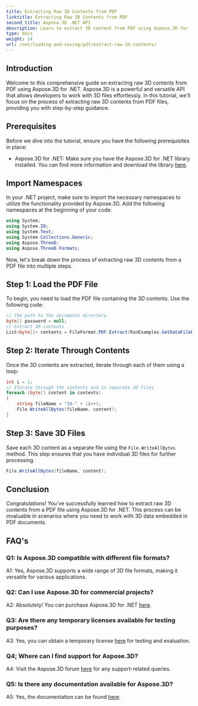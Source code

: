 ```yaml
---
title: Extracting Raw 3D Contents from PDF
linktitle: Extracting Raw 3D Contents from PDF
second_title: Aspose.3D .NET API
description: Learn to extract 3D content from PDF using Aspose.3D for .NET. Step-by-step guide with code examples.
type: docs
weight: 14
url: /net/loading-and-saving/pdf/extract-raw-3d-contents/
---
```

## Introduction

Welcome to this comprehensive guide on extracting raw 3D contents from PDF using Aspose.3D for .NET. Aspose.3D is a powerful and versatile API that allows developers to work with 3D files effortlessly. In this tutorial, we'll focus on the process of extracting raw 3D contents from PDF files, providing you with step-by-step guidance.

## Prerequisites

Before we dive into the tutorial, ensure you have the following prerequisites in place:

- Aspose.3D for .NET: Make sure you have the Aspose.3D for .NET library installed. You can find more information and download the library [here](https://releases.aspose.com/3d/net/).

## Import Namespaces

In your .NET project, make sure to import the necessary namespaces to utilize the functionality provided by Aspose.3D. Add the following namespaces at the beginning of your code:

```csharp
using System;
using System.IO;
using System.Text;
using System.Collections.Generic;
using Aspose.ThreeD;
using Aspose.ThreeD.Formats;
```

Now, let's break down the process of extracting raw 3D contents from a PDF file into multiple steps.

## Step 1: Load the PDF File

To begin, you need to load the PDF file containing the 3D contents. Use the following code:

```csharp
// The path to the documents directory.
byte[] password = null;
// Extract 3D contents
List<byte[]> contents = FileFormat.PDF.Extract(RunExamples.GetDataFilePath("House_Design.pdf"), password);
```

## Step 2: Iterate Through Contents

Once the 3D contents are extracted, iterate through each of them using a loop:

```csharp
int i = 1;
// Iterate through the contents and in separate 3D files
foreach (byte[] content in contents)
{
    string fileName = "3d-" + (i++);
    File.WriteAllBytes(fileName, content);
}
```

## Step 3: Save 3D Files

Save each 3D content as a separate file using the `File.WriteAllBytes` method. This step ensures that you have individual 3D files for further processing.

```csharp
File.WriteAllBytes(fileName, content);
```

## Conclusion

Congratulations! You've successfully learned how to extract raw 3D contents from a PDF file using Aspose.3D for .NET. This process can be invaluable in scenarios where you need to work with 3D data embedded in PDF documents.

## FAQ's

### Q1: Is Aspose.3D compatible with different file formats?

A1: Yes, Aspose.3D supports a wide range of 3D file formats, making it versatile for various applications.

### Q2: Can I use Aspose.3D for commercial projects?

A2: Absolutely! You can purchase Aspose.3D for .NET [here](https://purchase.aspose.com/buy).

### Q3: Are there any temporary licenses available for testing purposes?

A3: Yes, you can obtain a temporary license [here](https://purchase.aspose.com/temporary-license/) for testing and evaluation.

### Q4; Where can I find support for Aspose.3D?

A4: Visit the Aspose.3D forum [here](https://forum.aspose.com/c/3d/18) for any support-related queries.

### Q5: Is there any documentation available for Aspose.3D?

A5: Yes, the documentation can be found [here](https://reference.aspose.com/3d/net/).
